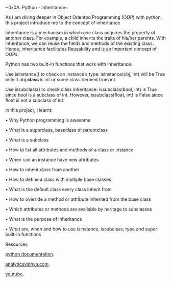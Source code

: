 ~0x0A. Python - Inheritance~

As I am diving deeper in Object Oriented Programming (OOP) with python, this project introduce me to the concept of inheritance

Inheritance is a mechanism in which one class acquires the property of another class. For example, a child inherits the traits of his/her parents. With inheritance, we can reuse the fields and methods of the existing class. Hence, inheritance facilitates Reusability and is an important concept of OOPs.

Python has two built-in functions that work with inheritance:

Use isinstance() to check an instance’s type: isinstance(obj, int) will be True only if obj.__class__ is int or some class derived from int.

Use issubclass() to check class inheritance: issubclass(bool, int) is True since bool is a subclass of int. However, issubclass(float, int) is False since float is not a subclass of int.

In this project, I learnt:

• Why Python programming is awesome

• What is a superclass, baseclass or parentclass

• What is a subclass

• How to list all attributes and methods of a class or instance

• When can an instance have new attributes

• How to inherit class from another

• How to define a class with multiple base classes

• What is the default class every class inherit from

• How to override a method or attribute inherited from the base class

• Which attributes or methods are available by heritage to subclasses

• What is the purpose of inheritance

• What are, when and how to use isinstance, issubclass, type and super built-in functions


Resources

[python documentation](https://docs.python.org/3/tutorial/classes.html#inheritance).

[analyticsvidhya.com](https://www.analyticsvidhya.com/blog/2020/10/inheritance-object-oriented-programming).

[youtube](https://youtu.be/d8kCdLCi6Lk).
